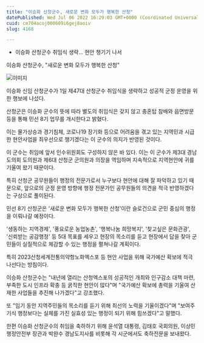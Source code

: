 ```yaml
---
title: "이승화 산청군수, 새로운 변화 모두가 행복한 산청"
datePublished: Wed Jul 06 2022 16:29:03 GMT+0000 (Coordinated Universal Time)
cuid: cm704acoj000609i6gej8aoiv
slug: 4168

---
```



- 이승화 산청군수 취임식 생략... 현안 챙기기 나서

이승화 산청군수, "새로운 변화 모두가 행복한 산청"

![이미지](https://cdn.hashnode.com/res/hashnode/image/upload/v1739256285402/701849f5-113b-496f-9381-453bfd67e587.jpeg)

이승화 신임 산청군수가 1일 제47대 산청군수 취임식을 생략하고 성공적 군정 운영을 위한 행보에 나섰다.

산청군은 이승화 군수의 뜻에 따라 별도의 취임식은 갖지 않고 충혼탑 참배와 읍면방문 등을 통해 민선 8기 업무를 개시한다고 밝혔다.

이는 물가상승과 경기침체, 코로나19 장기화 등으로 어려움을 겪고 있는 지역민과 시급한 현안사업을 최우선으로 챙기겠다는 이 군수의 의지가 반영된 것이다.

이 군수는 취임에 앞서 인수위원회도 구성하지 않은 바 있다. 이는 이 군수가 제3대 경남도의회 도의원과 제6대 산청군 군의원과 의장을 역임하며 지속적으로 지역현안에 귀를 기울여 왔기 때문이다.

특히 산청군 공무원들이 행정의 전문가로서 누구보다 현안에 대해 잘 파악하고 있기 때문으로, 앞으로의 군정 운영 방향에 행정 전문가인 공무원들의 의견을 적극 반영하겠다는 구상으로 풀이된다.

민선 8기 산청군은 '새로운 변화 모두가 행복한 산청'이란 슬로건으로 군민 중심의 행정을 이뤄나갈 예정이다.

'생동하는 지역경제', '풍요로운 농업농촌', '행복나눔 희망복지', '찾고싶은 문화관광', '신뢰받는 공감행정' 등 5대 목표를 세우고 현장의 목소리를 듣고 현장에서 답을 찾아 군민들이 실질적으로 체감할 수 있는 행정을 펼쳐나갈 계획이다.

특히 2023산청세계전통의약항노화엑스포 등 현안 사업을 위해 국가예산 확보에 적극 나선다는 방침이다.

이승화 산청군수는 "내년에 열리는 산청엑스포의 성공적인 개최와 인구감소 대책 마련, 부족한 도시 인프라 확충 등 굵직한 현안이 많다"며 "국가예산 확보에 총력을 기울여 산재한 사업들을 추진해 나가겠다"고 강조했다.

또 "임기 동안 지역주민들의 목소리를 듣기 위해 최선의 노력을 기울이겠다"며 "보여주기식 행정보다는 실체를 가진 실효성 있는 행정이 되기 위해 힘쓰겠다"고 말했다.

한편 이승화 산청군수의 취임을 축하하기 위해 윤석열 대통령, 김태호 국회의원, 이상민 행정안전부 장관과 박완수 경남도지사를 비롯해 각 시군에서도 축하전문을 보내왔다.